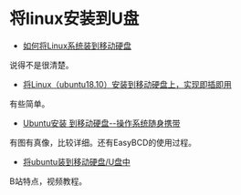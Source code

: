 # 将linux安装到U盘

* [如何将Linux系统装到移动硬盘](https://www.zhihu.com/question/313679918)

说得不是很清楚。

* [将Linux（ubuntu18.10）安装到移动硬盘上，实现即插即用](https://blog.csdn.net/Yn_1210/article/details/85547834)

有些简单。

* [Ubuntu安装 到移动硬盘--操作系统随身携带](https://blog.csdn.net/jacke121/article/details/79483400)

有图有真像，比较详细。还有EasyBCD的使用过程。

* [将ubuntu装到移动硬盘/U盘中](https://www.bilibili.com/video/av19163238/)

B站特点，视频教程。
